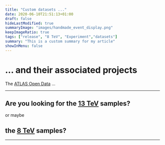 ```yaml
---
title: "Custom datasets ..."
date: 2020-06-10T21:51:13+01:00
draft: false
hideLastModified: true
summaryImage: "images/handmade_event_display.png"
keepImageRatio: true
tags: ["release", "8 TeV", "Experiment","datasets"]
summary: "This is a custom summary for my article"
showInMenu: false
---
```


# **... and their associated projects**

The [ATLAS Open Data](http://opendata.atlas.cern) ...



---

## Are you looking for the [13 TeV](../samples-13tev/) samples?
or maybe
## the [8 TeV](../samples-8tev/) samples?

---
